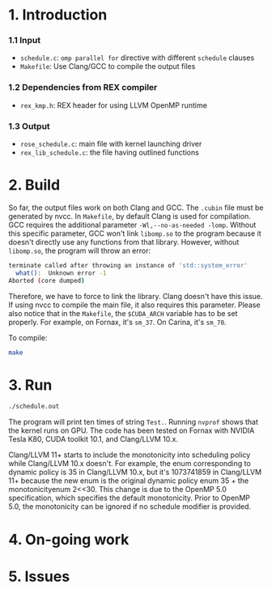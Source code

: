 # 1. Introduction

### 1.1 Input
- `schedule.c`: `omp parallel for` directive with different `schedule` clauses
- `Makefile`: Use Clang/GCC to compile the output files

### 1.2 Dependencies from REX compiler
- `rex_kmp.h`: REX header for using LLVM OpenMP runtime

### 1.3 Output
- `rose_schedule.c`: main file with kernel launching driver
- `rex_lib_schedule.c`: the file having outlined functions


# 2. Build

So far, the output files work on both Clang and GCC. The `.cubin` file must be generated by nvcc.
In `Makefile`, by default Clang is used for compilation. GCC requires the additional parameter `-Wl,--no-as-needed -lomp`.
Without this specific parameter, GCC won't link `libomp.so` to the program because it doesn't directly use any functions from that library.
However, without `libomp.so`, the program will throw an error:
```bash
terminate called after throwing an instance of 'std::system_error'
  what():  Unknown error -1
Aborted (core dumped)
```
Therefore, we have to force to link the library. Clang doesn't have this issue. If using nvcc to compile the main file, it also requires this parameter.
Please also notice that in the `Makefile`, the `$CUDA_ARCH` variable has to be set properly. For example, on Fornax, it's `sm_37`. On Carina, it's `sm_70`.

To compile:
```bash
make
```


# 3. Run

```bash
./schedule.out
```

The program will print ten times of string `Test.`. Running `nvprof` shows that the kernel runs on GPU.
The code has been tested on Fornax with NVIDIA Tesla K80, CUDA toolkit 10.1, and Clang/LLVM 10.x.

Clang/LLVM 11+ starts to include the monotonicity into scheduling policy while Clang/LLVM 10.x doesn't. For example, the enum corresponding to dynamic policy is 35 in Clang/LLVM 10.x, but it's 1073741859 in Clang/LLVM 11+ because the new enum is the original dynamic policy enum 35 + the monotonicityenum 2<<30. 
This change is due to the OpenMP 5.0 specification, which specifies the default monotonicity. Prior to OpenMP 5.0, the monotonicity can be ignored if no schedule modifier is provided.

# 4. On-going work


# 5. Issues



